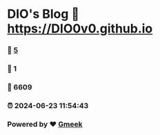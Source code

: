 # DIO's Blog :link: https://DIO0v0.github.io 
### :page_facing_up: [5](https://DIO0v0.github.io/tag.html) 
### :speech_balloon: 1 
### :hibiscus: 6609 
### :alarm_clock: 2024-06-23 11:54:43 
### Powered by :heart: [Gmeek](https://github.com/Meekdai/Gmeek)

